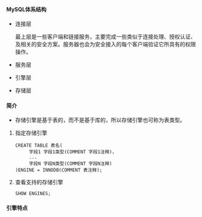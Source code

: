 #### MySQL体系结构

+ 连接层

  最上层是一些客户端和链接服务，主要完成一些类似于连接处理、授权认证、及相关的安全方案。服务器也会为安全接入的每个客户端验证它所具有的权限操作。

+ 服务层

+ 引擎层

+ 存储层

#### 简介

+ 存储引擎是基于表的，而不是基于库的，所以存储引擎也可称为表类型。

1. 指定存储引擎

   ```mysql
   CREATE TABLE 表名(
        字段1 字段1类型(COMMENT 字段1注释)，
        ...
        字段N 字段N类型(COMMENT 字段N注释)
   )ENGINE = INNODB(COMMENT 表注释);
   ```

2. 查看支持的存储引擎

   `SHOW ENGINES;`

#### 引擎特点


